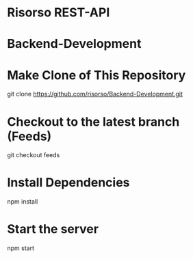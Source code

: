 # Risorso REST-API

# Backend-Development

# Make Clone of This Repository 

  git clone https://github.com/risorso/Backend-Development.git

# Checkout to the latest branch (Feeds)

  git checkout feeds

# Install Dependencies

  npm install

# Start the server
  
  npm start   



	

